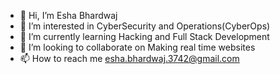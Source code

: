 - 👋 Hi, I’m Esha Bhardwaj
- 👀 I’m interested in CyberSecurity and Operations(CyberOps)
- 🌱 I’m currently learning Hacking and Full Stack Development
- 💞️ I’m looking to collaborate on Making real time websites
- 📫 How to reach me esha.bhardwaj.3742@gmail.com

<!---
eshabhardwaj123/eshabhardwaj123 is a ✨ special ✨ repository because its `README.md` (this file) appears on your GitHub profile.
You can click the Preview link to take a look at your changes.
--->
